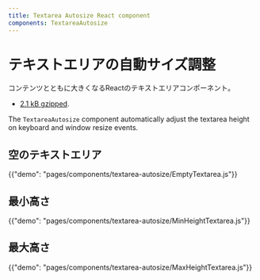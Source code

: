 ```yaml
---
title: Textarea Autosize React component
components: TextareaAutosize
---
```


# テキストエリアの自動サイズ調整

<p class="description">コンテンツとともに大きくなるReactのテキストエリアコンポーネント。</p>

- [2.1 kB gzipped](/size-snapshot).

The `TextareaAutosize` component automatically adjust the textarea height on keyboard and window resize events.

## 空のテキストエリア

{{"demo": "pages/components/textarea-autosize/EmptyTextarea.js"}}

## 最小高さ

{{"demo": "pages/components/textarea-autosize/MinHeightTextarea.js"}}

## 最大高さ

{{"demo": "pages/components/textarea-autosize/MaxHeightTextarea.js"}}